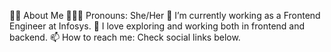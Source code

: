 👩‍💻 About Me
👩🏻‍💻 Pronouns: She/Her
💼 I’m currently working as a Frontend Engineer at Infosys.
🧭 I love exploring and working both in frontend and backend.
📫 How to reach me: Check social links below.
